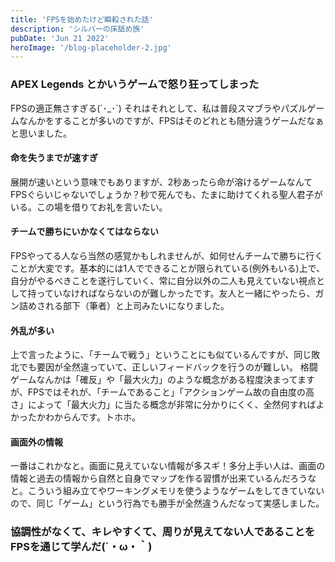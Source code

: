 ```yaml
---
title: 'FPSを始めたけど瞬殺された話'
description: 'シルバーの床舐め族'
pubDate: 'Jun 21 2022'
heroImage: '/blog-placeholder-2.jpg'
---
```


### APEX Legends とかいうゲームで怒り狂ってしまった

FPSの適正無さすぎる(´･_･`)
それはそれとして、私は普段スマブラやパズルゲームなんかをすることが多いのですが、FPSはそのどれとも随分違うゲームだなぁと思いました。

#### 命を失うまでが速すぎ

展開が速いという意味でもありますが、2秒あったら命が溶けるゲームなんてFPSぐらいじゃないでしょうか？秒で死んでも、たまに助けてくれる聖人君子がいる。この場を借りてお礼を言いたい。

#### チームで勝ちにいかなくてはならない

FPSやってる人なら当然の感覚かもしれませんが、如何せんチームで勝ちに行くことが大変です。基本的には1人でできることが限られている(例外もいる)上で、自分がやるべきことを遂行していく、常に自分以外の二人も見えていない視点として持っていなければならないのが難しかったです。友人と一緒にやったら、ガン詰めされる部下（筆者）と上司みたいになりました。

#### 外乱が多い

上で言ったように、「チームで戦う」ということにも似ているんですが、同じ敗北でも要因が全然違っていて、正しいフィードバックを行うのが難しい。
格闘ゲームなんかは「確反」や「最大火力」のような概念がある程度決まってますが、FPSではそれが、「チームであること」「アクションゲーム故の自由度の高さ」によって「最大火力」に当たる概念が非常に分かりにくく、全然何すればよかったかわからんです。トホホ。

#### 画面外の情報
一番はこれかなと。画面に見えていない情報が多スギ！多分上手い人は、画面の情報と過去の情報から自然と自身でマップを作る習慣が出来ているんだろうなと。こういう組み立てやワーキングメモリを使うようなゲームをしてきていないので、同じ「ゲーム」という行為でも勝手が全然違うんだなって実感しました。

### 協調性がなくて、キレやすくて、周りが見えてない人であることをFPSを通じて学んだ(´・ω・｀)